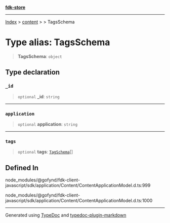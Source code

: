 [**fdk-store**](../../../README.md)
***

[Index](../../../API.md) > [content](../../README.md) > [<internal>](../README.md) > TagsSchema

# Type alias: TagsSchema

> **TagsSchema**: `object`

## Type declaration

### `_id`

> `optional` **\_id**: `string`

***

### `application`

> `optional` **application**: `string`

***

### `tags`

> `optional` **tags**: [`TagSchema`](type-alias.TagSchema.md)[]

## Defined In

node\_modules/@gofynd/fdk-client-javascript/sdk/application/Content/ContentApplicationModel.d.ts:999

node\_modules/@gofynd/fdk-client-javascript/sdk/application/Content/ContentApplicationModel.d.ts:1000

***
Generated using [TypeDoc](https://typedoc.org/) and [typedoc-plugin-markdown](https://www.npmjs.com/package/typedoc-plugin-markdown)
